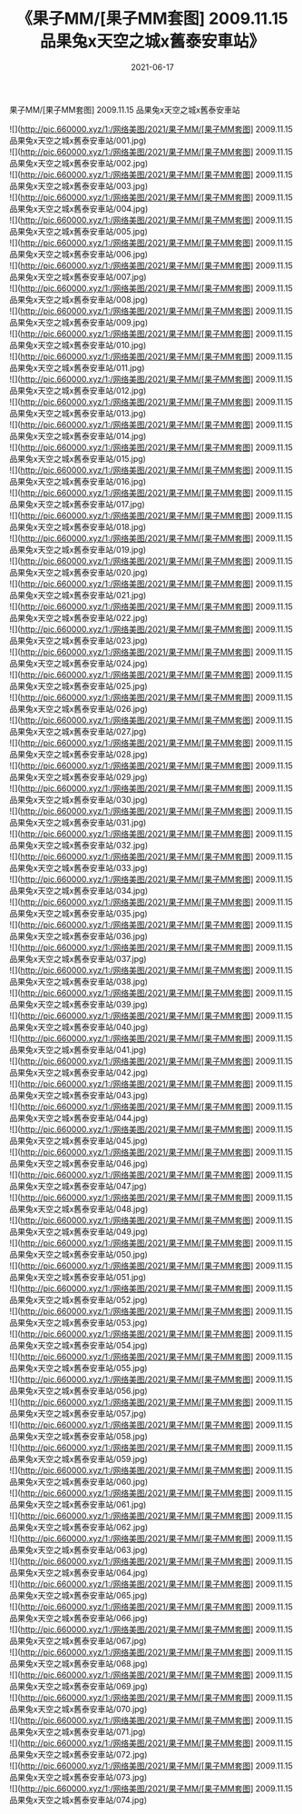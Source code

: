 ﻿---
layout: post
title:  《果子MM/[果子MM套图] 2009.11.15 品果兔x天空之城x舊泰安車站》
date:   2021-06-17
img: http://pic.660000.xyz/1:/网络美图/2021/果子MM/[果子MM套图] 2009.11.15 品果兔x天空之城x舊泰安車站/000.jpg
categories: [美女, 清纯, 唯美]
---

果子MM/[果子MM套图] 2009.11.15 品果兔x天空之城x舊泰安車站

 ![](http://pic.660000.xyz/1:/网络美图/2021/果子MM/[果子MM套图] 2009.11.15 品果兔x天空之城x舊泰安車站/001.jpg) <br>![](http://pic.660000.xyz/1:/网络美图/2021/果子MM/[果子MM套图] 2009.11.15 品果兔x天空之城x舊泰安車站/002.jpg) <br>![](http://pic.660000.xyz/1:/网络美图/2021/果子MM/[果子MM套图] 2009.11.15 品果兔x天空之城x舊泰安車站/003.jpg) <br>![](http://pic.660000.xyz/1:/网络美图/2021/果子MM/[果子MM套图] 2009.11.15 品果兔x天空之城x舊泰安車站/004.jpg) <br>![](http://pic.660000.xyz/1:/网络美图/2021/果子MM/[果子MM套图] 2009.11.15 品果兔x天空之城x舊泰安車站/005.jpg) <br>![](http://pic.660000.xyz/1:/网络美图/2021/果子MM/[果子MM套图] 2009.11.15 品果兔x天空之城x舊泰安車站/006.jpg) <br>![](http://pic.660000.xyz/1:/网络美图/2021/果子MM/[果子MM套图] 2009.11.15 品果兔x天空之城x舊泰安車站/007.jpg) <br>![](http://pic.660000.xyz/1:/网络美图/2021/果子MM/[果子MM套图] 2009.11.15 品果兔x天空之城x舊泰安車站/008.jpg) <br>![](http://pic.660000.xyz/1:/网络美图/2021/果子MM/[果子MM套图] 2009.11.15 品果兔x天空之城x舊泰安車站/009.jpg) <br>![](http://pic.660000.xyz/1:/网络美图/2021/果子MM/[果子MM套图] 2009.11.15 品果兔x天空之城x舊泰安車站/010.jpg) <br>![](http://pic.660000.xyz/1:/网络美图/2021/果子MM/[果子MM套图] 2009.11.15 品果兔x天空之城x舊泰安車站/011.jpg) <br>![](http://pic.660000.xyz/1:/网络美图/2021/果子MM/[果子MM套图] 2009.11.15 品果兔x天空之城x舊泰安車站/012.jpg) <br>![](http://pic.660000.xyz/1:/网络美图/2021/果子MM/[果子MM套图] 2009.11.15 品果兔x天空之城x舊泰安車站/013.jpg) <br>![](http://pic.660000.xyz/1:/网络美图/2021/果子MM/[果子MM套图] 2009.11.15 品果兔x天空之城x舊泰安車站/014.jpg) <br>![](http://pic.660000.xyz/1:/网络美图/2021/果子MM/[果子MM套图] 2009.11.15 品果兔x天空之城x舊泰安車站/015.jpg) <br>![](http://pic.660000.xyz/1:/网络美图/2021/果子MM/[果子MM套图] 2009.11.15 品果兔x天空之城x舊泰安車站/016.jpg) <br>![](http://pic.660000.xyz/1:/网络美图/2021/果子MM/[果子MM套图] 2009.11.15 品果兔x天空之城x舊泰安車站/017.jpg) <br>![](http://pic.660000.xyz/1:/网络美图/2021/果子MM/[果子MM套图] 2009.11.15 品果兔x天空之城x舊泰安車站/018.jpg) <br>![](http://pic.660000.xyz/1:/网络美图/2021/果子MM/[果子MM套图] 2009.11.15 品果兔x天空之城x舊泰安車站/019.jpg) <br>![](http://pic.660000.xyz/1:/网络美图/2021/果子MM/[果子MM套图] 2009.11.15 品果兔x天空之城x舊泰安車站/020.jpg) <br>![](http://pic.660000.xyz/1:/网络美图/2021/果子MM/[果子MM套图] 2009.11.15 品果兔x天空之城x舊泰安車站/021.jpg) <br>![](http://pic.660000.xyz/1:/网络美图/2021/果子MM/[果子MM套图] 2009.11.15 品果兔x天空之城x舊泰安車站/022.jpg) <br>![](http://pic.660000.xyz/1:/网络美图/2021/果子MM/[果子MM套图] 2009.11.15 品果兔x天空之城x舊泰安車站/023.jpg) <br>![](http://pic.660000.xyz/1:/网络美图/2021/果子MM/[果子MM套图] 2009.11.15 品果兔x天空之城x舊泰安車站/024.jpg) <br>![](http://pic.660000.xyz/1:/网络美图/2021/果子MM/[果子MM套图] 2009.11.15 品果兔x天空之城x舊泰安車站/025.jpg) <br>![](http://pic.660000.xyz/1:/网络美图/2021/果子MM/[果子MM套图] 2009.11.15 品果兔x天空之城x舊泰安車站/026.jpg) <br>![](http://pic.660000.xyz/1:/网络美图/2021/果子MM/[果子MM套图] 2009.11.15 品果兔x天空之城x舊泰安車站/027.jpg) <br>![](http://pic.660000.xyz/1:/网络美图/2021/果子MM/[果子MM套图] 2009.11.15 品果兔x天空之城x舊泰安車站/028.jpg) <br>![](http://pic.660000.xyz/1:/网络美图/2021/果子MM/[果子MM套图] 2009.11.15 品果兔x天空之城x舊泰安車站/029.jpg) <br>![](http://pic.660000.xyz/1:/网络美图/2021/果子MM/[果子MM套图] 2009.11.15 品果兔x天空之城x舊泰安車站/030.jpg) <br>![](http://pic.660000.xyz/1:/网络美图/2021/果子MM/[果子MM套图] 2009.11.15 品果兔x天空之城x舊泰安車站/031.jpg) <br>![](http://pic.660000.xyz/1:/网络美图/2021/果子MM/[果子MM套图] 2009.11.15 品果兔x天空之城x舊泰安車站/032.jpg) <br>![](http://pic.660000.xyz/1:/网络美图/2021/果子MM/[果子MM套图] 2009.11.15 品果兔x天空之城x舊泰安車站/033.jpg) <br>![](http://pic.660000.xyz/1:/网络美图/2021/果子MM/[果子MM套图] 2009.11.15 品果兔x天空之城x舊泰安車站/034.jpg) <br>![](http://pic.660000.xyz/1:/网络美图/2021/果子MM/[果子MM套图] 2009.11.15 品果兔x天空之城x舊泰安車站/035.jpg) <br>![](http://pic.660000.xyz/1:/网络美图/2021/果子MM/[果子MM套图] 2009.11.15 品果兔x天空之城x舊泰安車站/036.jpg) <br>![](http://pic.660000.xyz/1:/网络美图/2021/果子MM/[果子MM套图] 2009.11.15 品果兔x天空之城x舊泰安車站/037.jpg) <br>![](http://pic.660000.xyz/1:/网络美图/2021/果子MM/[果子MM套图] 2009.11.15 品果兔x天空之城x舊泰安車站/038.jpg) <br>![](http://pic.660000.xyz/1:/网络美图/2021/果子MM/[果子MM套图] 2009.11.15 品果兔x天空之城x舊泰安車站/039.jpg) <br>![](http://pic.660000.xyz/1:/网络美图/2021/果子MM/[果子MM套图] 2009.11.15 品果兔x天空之城x舊泰安車站/040.jpg) <br>![](http://pic.660000.xyz/1:/网络美图/2021/果子MM/[果子MM套图] 2009.11.15 品果兔x天空之城x舊泰安車站/041.jpg) <br>![](http://pic.660000.xyz/1:/网络美图/2021/果子MM/[果子MM套图] 2009.11.15 品果兔x天空之城x舊泰安車站/042.jpg) <br>![](http://pic.660000.xyz/1:/网络美图/2021/果子MM/[果子MM套图] 2009.11.15 品果兔x天空之城x舊泰安車站/043.jpg) <br>![](http://pic.660000.xyz/1:/网络美图/2021/果子MM/[果子MM套图] 2009.11.15 品果兔x天空之城x舊泰安車站/044.jpg) <br>![](http://pic.660000.xyz/1:/网络美图/2021/果子MM/[果子MM套图] 2009.11.15 品果兔x天空之城x舊泰安車站/045.jpg) <br>![](http://pic.660000.xyz/1:/网络美图/2021/果子MM/[果子MM套图] 2009.11.15 品果兔x天空之城x舊泰安車站/046.jpg) <br>![](http://pic.660000.xyz/1:/网络美图/2021/果子MM/[果子MM套图] 2009.11.15 品果兔x天空之城x舊泰安車站/047.jpg) <br>![](http://pic.660000.xyz/1:/网络美图/2021/果子MM/[果子MM套图] 2009.11.15 品果兔x天空之城x舊泰安車站/048.jpg) <br>![](http://pic.660000.xyz/1:/网络美图/2021/果子MM/[果子MM套图] 2009.11.15 品果兔x天空之城x舊泰安車站/049.jpg) <br>![](http://pic.660000.xyz/1:/网络美图/2021/果子MM/[果子MM套图] 2009.11.15 品果兔x天空之城x舊泰安車站/050.jpg) <br>![](http://pic.660000.xyz/1:/网络美图/2021/果子MM/[果子MM套图] 2009.11.15 品果兔x天空之城x舊泰安車站/051.jpg) <br>![](http://pic.660000.xyz/1:/网络美图/2021/果子MM/[果子MM套图] 2009.11.15 品果兔x天空之城x舊泰安車站/052.jpg) <br>![](http://pic.660000.xyz/1:/网络美图/2021/果子MM/[果子MM套图] 2009.11.15 品果兔x天空之城x舊泰安車站/053.jpg) <br>![](http://pic.660000.xyz/1:/网络美图/2021/果子MM/[果子MM套图] 2009.11.15 品果兔x天空之城x舊泰安車站/054.jpg) <br>![](http://pic.660000.xyz/1:/网络美图/2021/果子MM/[果子MM套图] 2009.11.15 品果兔x天空之城x舊泰安車站/055.jpg) <br>![](http://pic.660000.xyz/1:/网络美图/2021/果子MM/[果子MM套图] 2009.11.15 品果兔x天空之城x舊泰安車站/056.jpg) <br>![](http://pic.660000.xyz/1:/网络美图/2021/果子MM/[果子MM套图] 2009.11.15 品果兔x天空之城x舊泰安車站/057.jpg) <br>![](http://pic.660000.xyz/1:/网络美图/2021/果子MM/[果子MM套图] 2009.11.15 品果兔x天空之城x舊泰安車站/058.jpg) <br>![](http://pic.660000.xyz/1:/网络美图/2021/果子MM/[果子MM套图] 2009.11.15 品果兔x天空之城x舊泰安車站/059.jpg) <br>![](http://pic.660000.xyz/1:/网络美图/2021/果子MM/[果子MM套图] 2009.11.15 品果兔x天空之城x舊泰安車站/060.jpg) <br>![](http://pic.660000.xyz/1:/网络美图/2021/果子MM/[果子MM套图] 2009.11.15 品果兔x天空之城x舊泰安車站/061.jpg) <br>![](http://pic.660000.xyz/1:/网络美图/2021/果子MM/[果子MM套图] 2009.11.15 品果兔x天空之城x舊泰安車站/062.jpg) <br>![](http://pic.660000.xyz/1:/网络美图/2021/果子MM/[果子MM套图] 2009.11.15 品果兔x天空之城x舊泰安車站/063.jpg) <br>![](http://pic.660000.xyz/1:/网络美图/2021/果子MM/[果子MM套图] 2009.11.15 品果兔x天空之城x舊泰安車站/064.jpg) <br>![](http://pic.660000.xyz/1:/网络美图/2021/果子MM/[果子MM套图] 2009.11.15 品果兔x天空之城x舊泰安車站/065.jpg) <br>![](http://pic.660000.xyz/1:/网络美图/2021/果子MM/[果子MM套图] 2009.11.15 品果兔x天空之城x舊泰安車站/066.jpg) <br>![](http://pic.660000.xyz/1:/网络美图/2021/果子MM/[果子MM套图] 2009.11.15 品果兔x天空之城x舊泰安車站/067.jpg) <br>![](http://pic.660000.xyz/1:/网络美图/2021/果子MM/[果子MM套图] 2009.11.15 品果兔x天空之城x舊泰安車站/068.jpg) <br>![](http://pic.660000.xyz/1:/网络美图/2021/果子MM/[果子MM套图] 2009.11.15 品果兔x天空之城x舊泰安車站/069.jpg) <br>![](http://pic.660000.xyz/1:/网络美图/2021/果子MM/[果子MM套图] 2009.11.15 品果兔x天空之城x舊泰安車站/070.jpg) <br>![](http://pic.660000.xyz/1:/网络美图/2021/果子MM/[果子MM套图] 2009.11.15 品果兔x天空之城x舊泰安車站/071.jpg) <br>![](http://pic.660000.xyz/1:/网络美图/2021/果子MM/[果子MM套图] 2009.11.15 品果兔x天空之城x舊泰安車站/072.jpg) <br>![](http://pic.660000.xyz/1:/网络美图/2021/果子MM/[果子MM套图] 2009.11.15 品果兔x天空之城x舊泰安車站/073.jpg) <br>![](http://pic.660000.xyz/1:/网络美图/2021/果子MM/[果子MM套图] 2009.11.15 品果兔x天空之城x舊泰安車站/074.jpg) <br>